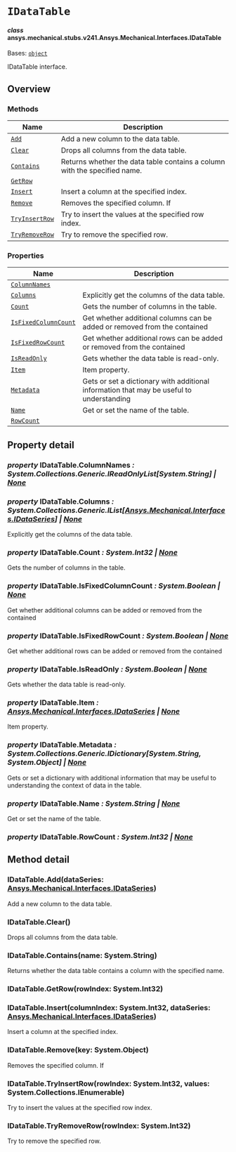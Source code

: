 <!-- vale off -->

<a id="idatatable"></a>

# `IDataTable`

<a id="ansys.mechanical.stubs.v241.Ansys.Mechanical.Interfaces.IDataTable"></a>

#### *class* ansys.mechanical.stubs.v241.Ansys.Mechanical.Interfaces.IDataTable

Bases: [`object`](https://docs.python.org/3/library/functions.html#object)

IDataTable interface.

<!-- !! processed by numpydoc !! -->

<a id="overview"></a>

## Overview

### Methods

| Name | Description |
|--------------------------------------------|---------------------------------------------------------------------------|
| [`Add`](#IDataTable.Add)                   | Add a new column to the data table.                                       |
| [`Clear`](#IDataTable.Clear)               | Drops all columns from the data table.                                    |
| [`Contains`](#IDataTable.Contains)         | Returns whether the data table contains a column with the specified name. |
| [`GetRow`](#IDataTable.GetRow)             |                                                                           |
| [`Insert`](#IDataTable.Insert)             | Insert a column at the specified index.                                   |
| [`Remove`](#IDataTable.Remove)             | Removes the specified column. If                                          |
| [`TryInsertRow`](#IDataTable.TryInsertRow) | Try to insert the values at the specified row index.                      |
| [`TryRemoveRow`](#IDataTable.TryRemoveRow) | Try to remove the specified row.                                          |

### Properties

| Name | Description |
|--------------------------------------------------------|------------------------------------------------------------------------------------------|
| [`ColumnNames`](#IDataTable.ColumnNames)               |                                                                                          |
| [`Columns`](#IDataTable.Columns)                       | Explicitly get the columns of the data table.                                            |
| [`Count`](#IDataTable.Count)                           | Gets the number of columns in the table.                                                 |
| [`IsFixedColumnCount`](#IDataTable.IsFixedColumnCount) | Get whether additional columns can be added or removed from the contained                |
| [`IsFixedRowCount`](#IDataTable.IsFixedRowCount)       | Get whether additional rows can be added or removed from the contained                   |
| [`IsReadOnly`](#IDataTable.IsReadOnly)                 | Gets whether the data table is read-only.                                                |
| [`Item`](#IDataTable.Item)                             | Item property.                                                                           |
| [`Metadata`](#IDataTable.Metadata)                     | Gets or set a dictionary with additional information that may be useful to understanding |
| [`Name`](#IDataTable.Name)                             | Get or set the name of the table.                                                        |
| [`RowCount`](#IDataTable.RowCount)                     |                                                                                          |

<a id="property-detail"></a>

## Property detail

<a id="IDataTable.ColumnNames"></a>

### *property* IDataTable.ColumnNames *: System.Collections.Generic.IReadOnlyList[System.String] | [None](https://docs.python.org/3/library/constants.html#None)*

<a id="IDataTable.Columns"></a>

### *property* IDataTable.Columns *: System.Collections.Generic.IList[[Ansys.Mechanical.Interfaces.IDataSeries](IDataSeries.md#ansys.mechanical.stubs.v241.Ansys.Mechanical.Interfaces.IDataSeries)] | [None](https://docs.python.org/3/library/constants.html#None)*

Explicitly get the columns of the data table.

<!-- !! processed by numpydoc !! -->

<a id="IDataTable.Count"></a>

### *property* IDataTable.Count *: System.Int32 | [None](https://docs.python.org/3/library/constants.html#None)*

Gets the number of columns in the table.

<!-- !! processed by numpydoc !! -->

<a id="IDataTable.IsFixedColumnCount"></a>

### *property* IDataTable.IsFixedColumnCount *: System.Boolean | [None](https://docs.python.org/3/library/constants.html#None)*

Get whether additional columns can be added or removed from the contained

<!-- !! processed by numpydoc !! -->

<a id="IDataTable.IsFixedRowCount"></a>

### *property* IDataTable.IsFixedRowCount *: System.Boolean | [None](https://docs.python.org/3/library/constants.html#None)*

Get whether additional rows can be added or removed from the contained

<!-- !! processed by numpydoc !! -->

<a id="IDataTable.IsReadOnly"></a>

### *property* IDataTable.IsReadOnly *: System.Boolean | [None](https://docs.python.org/3/library/constants.html#None)*

Gets whether the data table is read-only.

<!-- !! processed by numpydoc !! -->

<a id="IDataTable.Item"></a>

### *property* IDataTable.Item *: [Ansys.Mechanical.Interfaces.IDataSeries](IDataSeries.md#ansys.mechanical.stubs.v241.Ansys.Mechanical.Interfaces.IDataSeries) | [None](https://docs.python.org/3/library/constants.html#None)*

Item property.

<!-- !! processed by numpydoc !! -->

<a id="IDataTable.Metadata"></a>

### *property* IDataTable.Metadata *: System.Collections.Generic.IDictionary[System.String, System.Object] | [None](https://docs.python.org/3/library/constants.html#None)*

Gets or set a dictionary with additional information that may be useful to understanding
the context of data in the table.

<!-- !! processed by numpydoc !! -->

<a id="IDataTable.Name"></a>

### *property* IDataTable.Name *: System.String | [None](https://docs.python.org/3/library/constants.html#None)*

Get or set the name of the table.

<!-- !! processed by numpydoc !! -->

<a id="IDataTable.RowCount"></a>

### *property* IDataTable.RowCount *: System.Int32 | [None](https://docs.python.org/3/library/constants.html#None)*

<a id="method-detail"></a>

## Method detail

<a id="IDataTable.Add"></a>

### IDataTable.Add(dataSeries: [Ansys.Mechanical.Interfaces.IDataSeries](IDataSeries.md#ansys.mechanical.stubs.v241.Ansys.Mechanical.Interfaces.IDataSeries))

Add a new column to the data table.

<!-- !! processed by numpydoc !! -->

<a id="IDataTable.Clear"></a>

### IDataTable.Clear()

Drops all columns from the data table.

<!-- !! processed by numpydoc !! -->

<a id="IDataTable.Contains"></a>

### IDataTable.Contains(name: System.String)

Returns whether the data table contains a column with the specified name.

<!-- !! processed by numpydoc !! -->

<a id="IDataTable.GetRow"></a>

### IDataTable.GetRow(rowIndex: System.Int32)

<a id="IDataTable.Insert"></a>

### IDataTable.Insert(columnIndex: System.Int32, dataSeries: [Ansys.Mechanical.Interfaces.IDataSeries](IDataSeries.md#ansys.mechanical.stubs.v241.Ansys.Mechanical.Interfaces.IDataSeries))

Insert a column at the specified index.

<!-- !! processed by numpydoc !! -->

<a id="IDataTable.Remove"></a>

### IDataTable.Remove(key: System.Object)

Removes the specified column. If

<!-- !! processed by numpydoc !! -->

<a id="IDataTable.TryInsertRow"></a>

### IDataTable.TryInsertRow(rowIndex: System.Int32, values: System.Collections.IEnumerable)

Try to insert the values at the specified row index.

<!-- !! processed by numpydoc !! -->

<a id="IDataTable.TryRemoveRow"></a>

### IDataTable.TryRemoveRow(rowIndex: System.Int32)

Try to remove the specified row.

<!-- !! processed by numpydoc !! -->
<!-- vale on -->

